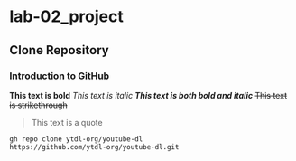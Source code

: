 # lab-02_project
## Clone Repository
### Introduction to GitHub
**This text is bold**
*This text is italic*
***This text is both bold and italic***
~~This text is strikethrough~~
>This text is a quote
```
gh repo clone ytdl-org/youtube-dl
https://github.com/ytdl-org/youtube-dl.git

```
